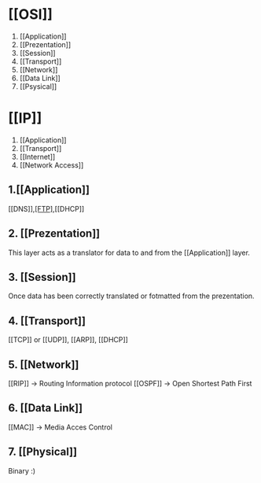 # [[OSI]]
1. [[Application]]
2. [[Prezentation]]
3. [[Session]]
4. [[Transport]]
5. [[Network]]
6. [[Data Link]]
7. [[Psysical]]

# [[IP]]
1. [[Application]]
2. [[Transport]]
3. [[Internet]]
4. [[Network Access]]


## 1.[[Application]]
[[DNS]],[[FTP]](FileZilla),[[DHCP]]
## 2. [[Prezentation]]
This layer acts as a translator for data to and from the [[Application]] layer.
## 3. [[Session]]
Once data has been correctly translated or fotmatted from the prezentation.
## 4. [[Transport]]
[[TCP]] or [[UDP]], [[ARP]], [[DHCP]]
## 5. [[Network]]
[[RIP]] -> Routing Information protocol 
[[OSPF]] -> Open Shortest Path First
## 6. [[Data Link]]
[[MAC]] -> Media Acces Control
## 7. [[Physical]]
Binary :)
